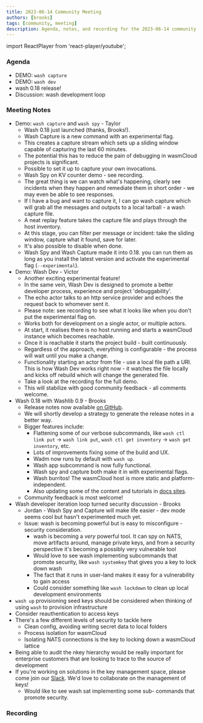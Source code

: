 ```yaml
---
title: 2023-06-14 Community Meeting
authors: [brooks]
tags: [community, meeting]
description: Agenda, notes, and recording for the 2023-06-14 community meeting
---
```


import ReactPlayer from 'react-player/youtube';

### Agenda

- DEMO: `wash capture`
- DEMO: `wash dev`
- wash 0.18 release!
- Discussion: wash development loop

<!--truncate-->

### Meeting Notes

- Demo: `wash capture` and `wash spy` - Taylor
  - Wash 0.18 just launched (thanks, Brooks!).
  - Wash Capture is a new command with an experimental flag.
  - This creates a capture stream which sets up a sliding window capable of capturing the last 60 minutes.
  - The potential this has to reduce the pain of debugging in wasmCloud projects is significant.
  - Possible to set it up to capture your own invocations.
  - Wash Spy on KV counter demo - see recording.
  - The great thing is we can watch what's happening, clearly see incidents when they happen and remediate them in short order - we may even be able to see responses.
  - If I have a bug and want to capture it, I can go wash capture which will grab all the messages and outputs to a local tarball - a wash capture file.
  - A neat replay feature takes the capture file and plays through the host inventory.
  - At this stage, you can filter per message or incident: take the sliding window, capture what it found, save for later.
  - It's also possible to disable when done.
  - Wash Spy and Wash Capture made it into 0.18. you can run them as long as you install the latest version and activate the experimental flag (`--experimental`).
- Demo: Wash Dev - Victor
  - Another exciting experimental feature!
  - In the same vein, Wash Dev is designed to promote a better developer process, experience and project 'debuggability'.
  - The echo actor talks to an http service provider and echoes the request back to whomever sent it.
  - Please note: see recording to see what it looks like when you don't put the experimental flag on.
  - Works both for development on a single actor, or multiple actors.
  - At start, it realises there is no host running and starts a wasmCloud instance which becomes reachable.
  - Once it is reachable it starts the project build - built continuously.
  - Regardless of the approach, everything is configurable - the process will wait until you make a change.
  - Functionality starting an actor from file - use a local file path a URI. This is how Wash Dev works right now - it watches the file locally and kicks off rebuild which will change the generated file.
  - Take a look at the recording for the full demo.
  - This will stabilize with good community feedback - all comments welcome.
- Wash 0.18 with Washlib 0.9 - Brooks
  - Release notes now available [on GitHub](https://github.com/wasmCloud/wash/releases/tag/v0.18.0).
  - We will shortly develop a strategy to generate the release notes in a better way.
  - Bigger features include:
    - Flattening some of our verbose subcommands, like `wash ctl link put` -> `wash link put`, `wash ctl get inventory` -> `wash get inventory`, etc.
    - Lots of improvements fixing some of the build and UX.
    - Wadm now runs by default with `wash up`.
    - Wash app subcommand is now fully functional.
    - Wash spy and capture both make it in with experimental flags.
    - Wash burritos! The wasmCloud host is more static and platform-independent.
    - Also updating some of the content and tutorials in [docs sites](https://github.com/wasmCloud/wasmcloud.com-dev/pull/112).
  - Community feedback is most welcome!
- Wash developer iteration loop turned security discussion - Brooks
  - Jordan - Wash Spy and Capture will make life easier - dev mode seems cool but hasn't experimented much yet.
  - Issue: wash is becoming powerful but is easy to misconfigure - security consideration.
    - wash is becoming a _very_ powerful tool. It can spy on NATS, move artifacts around, manage private keys, and from a security perspective it's becoming a possibly very vulnerable tool
    - Would love to see wash implementing subcommands that promote security, like `wash systemkey` that gives you a key to lock down wash
    - The fact that it runs in user-land makes it easy for a vulnerability to gain access
    - Could consider something like `wash lockdown` to clean up local development environments
- `wash up` provisioning seed keys should be considered when thinking of using `wash` to provision infrastructure
- Consider reauthentication to access keys
- There's a few different levels of security to tackle here
  - Clean config, avoiding writing secret data to local folders
  - Process isolation for wasmCloud
  - Isolating NATS connections is the key to locking down a wasmCloud lattice
- Being able to audit the nkey hierarchy would be really important for enterprise customers that are looking to trace to the source of development
- If you're working on solutions in the key management space, please come join our [Slack](https://slack.wasmcloud.com). We'd love to collaborate on the management of keys!
  - Would like to see wash sat implementing some sub- commands that promote security.

### Recording

<ReactPlayer url='https://www.youtube.com/watch?v=6bdVBFNhumU' controls />
